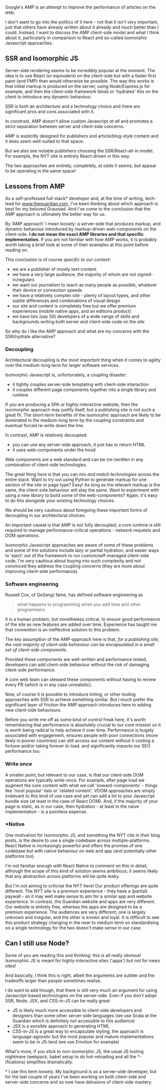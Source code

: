 Google's AMP is an attempt to improve the performance of articles on the
web.

I don't want to go into the politics of it here - not that it isn't very
important, just that others have already written about it already and
much better than I could. Instead, I want to discuss the AMP client-side
model and what I think about it, particularly in comparison to React and
so-called isomorphic Javascript approaches.

## SSR and Isomorphic JS

Server-side rendering seems to be incredibly popular at the moment. The
idea is to use React (or equivalent) on the client-side but with a
faster first paint (and FMP) than would otherwise be possible. The way
this works is that initial markup is produced on the server, using
Node/Express.js for example, and then the client-side framework binds or
'hydrates' this on the client to introduce any dynamic behaviour.

SSR is both an architecture and a technology choice and there are
significant pros and cons associated with it.

In constrast, AMP doesn't allow custom Javascript _at all_ and promotes
a strict separation between server and client-side concerns.

AMP is explicitly designed for publishers and article/blog-style content
and it does seem well-suited to that space.

But we also see notable publishers choosing the SSR/React-all-in model.
For example, the NYT site is entirely React-driven in this way.

The two approaches are entirely, completely, at odds it seems, but
appear to be operating in the same space!

## Lessons from AMP

As a self-professed full-stack\* developer and, at the time of writing,
tech-lead for www.theguardian.com, I've been thinking about which
approach is best for my beloved Grauniad. And I've come to the
conclusion that the AMP approach is ultimately the better way for us.

By 'AMP approach' I mean loosely: a server-side that produces markup,
and dynamic behaviour introduced by markup-driven web-components on the
client-side. **I do not mean the exact AMP libraries and that specific
implementation.** If you are not familiar with how AMP works, it is
probably worth taking a brief look at some of their examples at this
point before reading on.

This conclusion is of course _specific to our context_:

- we are a publisher of mostly text-content
- we have a very large audience, the majority of whom are not
  signed-in/regulars
- we want our journalism to reach as many people as possible, whatever
  their device or connection speeds
- we have a relatively complex site - plenty of layout types, and other
  subtle differences and combinations of visual design
- our site and content is completely free but we offer premium
  experiences (mobile native apps, and an editions product)
- we have lots (say 50) developers of a wide-range of skills and
  backgrounds writing both server and client-side code on the site

So why do I like the AMP approach and what are my concerns with the
SSR/hydrate alternative?

### Decoupling

Architectural decoupling is _the most important thing_ when it comes to
agility over the medium-long term for larger software services.

Isomorphic Javascript is, unfortunately, a coupling disaster:

- it tightly couples server-side templating with client-side interaction
- it couples different page components together into a single library
  and runtime

If you are producing a SPA or highly-interactive website, then the
isormorphic approach may justify itself, but a publishing site is not
such a great fit. The short-term benefits of the isomorphic approach are
likely to be dominated in the medium-long term by the coupling
constraints and eventual forced re-write down the line.

In contrast, AMP is relatively decoupled:

- you can use any server-side approach, it just has to return HTML
- it uses web-components under the hood

Web components are a web standard and can be (re-)written in any
combination of client-side technologies.

The great thing here is that you can _mix and match technologies_ across
the entire stack. Want to try out using Python to generate markup for
one section of the site or page type? Easy! As long as the relevant
markup is the same, the client-side behaviour will stay the same. Want
to experiment with using a new library to build some of the
web-components? Again, it's easy to do this alongside your existing
technology choices.

We should be very cautious about foregoing these important forms of
decoupling in our architectural choices.

An important caveat is that AMP is not fully decoupled; a core runtime
is still required to manage performance-critical operations - network
requests and DOM operations.

Isomorphic Javascript approaches are aware of some of these problems and
some of the solutions include lazy or partial hydration, and easier ways
to 'eject' out of the framework to run custom/self-managed client-side
code. I'm very cautious about buying into such complexity and not
convinced they address the coupling concerns (they are more about
improving client-side performance).

### Software engineering

Russell Cox, of Go(lang) fame, has defined software engineering as

> what happens to programming when you add time and other programmers

It is a human problem, but nonetheless critical, to ensure good
performance of the site as new features are added over time. Experience
has taught me that convention is an ineffective solution to this
problem.

The key assumption of the AMP-approach here is that, _for a publishing
site, the vast majority of client-side behaviour can be encapsulated in
a small set of client-side components._

Provided these components are well-written and performance tested,
developers can add client-side behaviour without the risk of damaging
client-side performance.

A core web team can steward these components without having to review
every PR (which is in any case unrealistic).

Now, of course it is possible to introduce linting, or other tooling
approaches with SSR to achieve something similar. But I much prefer the
significant layer of friction the AMP approach introduces here to adding
new client-side behaviours.

Before you write me off as some kind of control freak here, it's worth
remembering that performance is absolutely crucial to our core mission
so it is worth being radical to help achieve it over time. Performance
is hugely associated with engagement, ensures people with poor
connections (more likely in poorer countries) can still access our
content without it costing a fortune and/or taking forever to load. and
significantly impacts our SEO performance too.

### Write once

A smaller point, but relevant to our case, is that our client-side DOM
operations are typically write-once. For example, after page load we
augment the core content with what we call 'onward-components' - things
like 'most popular' lists or 'related content'. VDOM approaches are
simply irrelevant to this kind of use case and yet can add a lot to your
Javascript bundle size (at least in the case of React DOM). And, if the
majority of your page is static, as in our case, then hydration - at
least in the naive implementation - is a pointless expense.

### \*Native

One motivation for Isormorphic JS, and something the NYT cite in their
blog posts, is the desire to use a single codebase across
multiple-platforms. React Native is increasingly powerful and offers the
promise of one codebase but with native behaviour on web and app (and
potentially other platforms too).

I'm not familiar enough with React Native to comment on this in detail,
although the scope of this kind of solution seems ambitious; it seems
likely that any abstraction across platforms will be quite leaky.

But I'm not aiming to criticise the NYT here! Our product offerings are
quite different. The NYT site is a premium experience - they have a
(partial) paywall - so it may well make sense to aim for a similar app
and website experience. In contrast, the Guardian website and apps are
very different. Our website is entirely free, whereas the apps are
designed to be a premium experience. The audiences are very different;
one is largely unknown and irregular, and the other is known and loyal.
It is difficult to see this product strategy changing in the near to
medium term so standardising on a single technology for the two doesn't
make sense in our case.

## Can I still use Node?

Some of you are reading this and thinking: this is all really obvious!
Isomorphiic JS is meant for highly-interactive sites ('apps') but not for
news sites!

And basically, I think this is right, albeit the arguments are subtler
and the tradeoffs larger than people sometimes realise.

I do want to add though, that there is still very much an argument for
using Javascript-based technologies on the server-side. Even if you
don't adopt SSR, Node, JSX, and CSS-in-JS can be really great:

- JS is likely much more accessible to client-side developers and
  designers than some other server-side languages (we use Scala at the
  Guardian which is definitely not accessible to this audience)
- JSX is a sensible approach to generating HTML
- CSS-in-JS is a great way to encapsulate styling; the approach is
  language-agnostic but the most popular and mature implementations seem
  to be in JS-land (we use Emotion for example)

What's more, if you stick to non-isomorphic JS, the usual JS tooling
nightmare (webpack, babel setup to do hot-reloading and all the
\*-ifications) simplifies dramatically.

\* I use this term loosely. My background is as a server-side developer,
but for the last couple of years I've been working on both client-side
and server-side concerns and so now have delusions of client-side
mastery.
